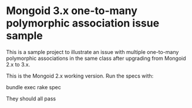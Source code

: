 Mongoid 3.x one-to-many polymorphic association issue sample
============================================================

This is a sample project to illustrate an issue with multiple one-to-many polymorphic associations in the same class after upgrading from Mongoid 2.x to 3.x.

This is the Mongoid 2.x working version. Run the specs with:

bundle exec rake spec

They should all pass